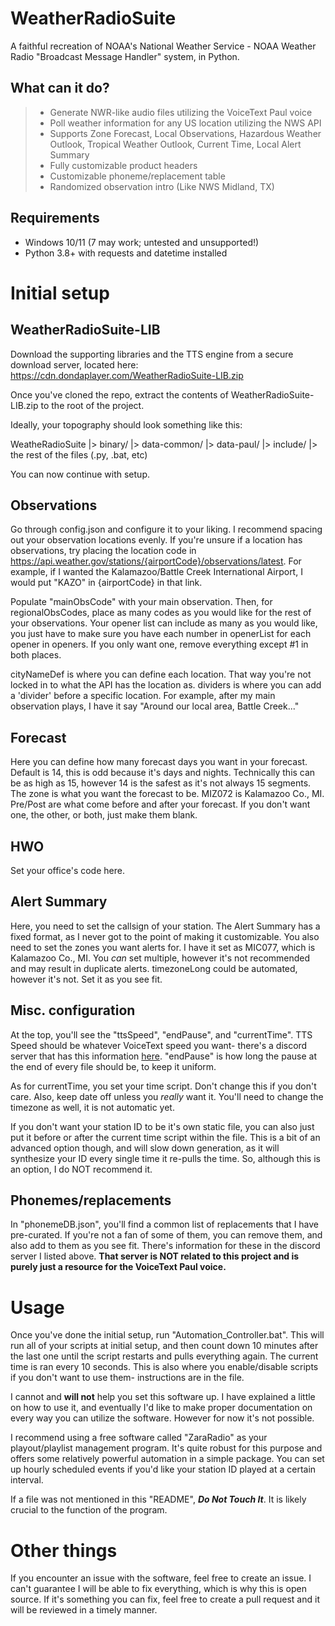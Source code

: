 # WeatherRadioSuite
A faithful recreation of NOAA's National Weather Service - NOAA Weather Radio "Broadcast Message Handler" system, in Python.
## What can it do?

> - Generate NWR-like audio files utilizing the VoiceText Paul voice
> - Poll weather information for any US location utilizing the NWS API
> - Supports Zone Forecast, Local Observations, Hazardous Weather Outlook, Tropical Weather Outlook, Current Time, Local Alert Summary
> - Fully customizable product headers
> - Customizable phoneme/replacement table
> - Randomized observation intro (Like NWS Midland, TX)

## Requirements

- Windows 10/11 (7 may work; untested and unsupported!)
- Python 3.8+ with requests and datetime installed

# Initial setup

## WeatherRadioSuite-LIB

Download the supporting libraries and the TTS engine from a secure download server, located here: https://cdn.dondaplayer.com/WeatherRadioSuite-LIB.zip

Once you've cloned the repo, extract the contents of WeatherRadioSuite-LIB.zip to the root of the project.

Ideally, your topography should look something like this:

WeatheRadioSuite
|> binary/
|> data-common/
|> data-paul/
|> include/
|> the rest of the files (.py, .bat, etc)

You can now continue with setup.
## Observations

Go through config.json and configure it to your liking. I recommend spacing out your observation locations evenly. If you're unsure if a location has observations, try placing the location code in https://api.weather.gov/stations/{airportCode}/observations/latest. For example, if I wanted the Kalamazoo/Battle Creek International Airport, I would put "KAZO" in {airportCode} in that link. 

Populate "mainObsCode" with your main observation. Then, for regionalObsCodes, place as many codes as you would like for the rest of your observations. Your  opener list can include as many as you would like, you just have to make sure you have each number in openerList for each opener in openers. If you only want one, remove everything except #1 in both places.

cityNameDef is where you can define each location. That way you're not locked in to what the API has the location as. dividers is where you can add a 'divider' before a specific location. For example, after my main observation plays, I have it say "Around our local area, Battle Creek..."
## Forecast
Here you can define how many forecast days you want in your forecast. Default is 14, this is odd because it's days and nights. Technically this can be as high as 15, however 14 is the safest as it's not always 15 segments.
The zone is what you want the forecast to be. MIZ072 is Kalamazoo Co., MI.
Pre/Post are what come before and after your forecast. If you don't want one, the other, or both, just make them blank.
## HWO
Set your office's code here.
## Alert Summary
Here, you need to set the callsign of your station. The Alert Summary has a fixed format, as I never got to the point of making it customizable.
You also need to set the zones you want alerts for. I have it set as MIC077, which is Kalamazoo Co., MI. You *can* set multiple, however it's not recommended and may result in duplicate alerts.
timezoneLong could be automated, however it's not. Set it as you see fit.
## Misc. configuration
At the top, you'll see the "ttsSpeed", "endPause", and "currentTime". TTS Speed should be whatever VoiceText speed you want- there's a discord server that has this information [here](https://discord.gg/JSJXd8pMt2). "endPause" is how long the pause at the end of every file should be, to keep it uniform. 

As for currentTime, you set your time script. Don't change this if you don't care. Also, keep date off unless you *really* want it. You'll need to change the timezone as well, it is not automatic yet. 

If you don't want your station ID to be it's own static file, you can also just put it before or after the current time script within the file. This is a bit of an advanced option though, and will slow down generation, as it will synthesize your ID every single time it re-pulls the time. So, although this is an option, I do NOT recommend it.
## Phonemes/replacements
In "phonemeDB.json", you'll find a common list of replacements that I have pre-curated. If you're not a fan of some of them, you can remove them, and also add to them as you see fit. There's information for these in the discord server I listed above. **That server is NOT related to this project and is purely just a resource for the VoiceText Paul voice.**
# Usage
Once you've done the initial setup, run "Automation_Controller.bat". This will run all of your scripts at initial setup, and then count down 10 minutes after the last one until the script restarts and pulls everything again. The current time is ran every 10 seconds. This is also where you enable/disable scripts if you don't want to use them- instructions are in the file.

I cannot and **will not** help you set this software up. I have explained a little on how to use it, and eventually I'd like to make proper documentation on every way you can utilize the software. However for now it's not possible.

I recommend using a free software called "ZaraRadio" as your playout/playlist management program. It's quite robust for this purpose and offers some relatively powerful automation in a simple package. You can set up hourly scheduled events if you'd like your station ID played at a certain interval. 

If a file was not mentioned in this "README", ***Do Not Touch It***. It is likely crucial to the function of the program.
# Other things

If you encounter an issue with the software, feel free to create an issue. I can't guarantee I will be able to fix everything, which is why this is open source. If it's something you can fix, feel free to create a pull request and it will be reviewed in a timely manner.
